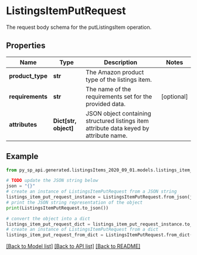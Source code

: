 # ListingsItemPutRequest

The request body schema for the putListingsItem operation.

## Properties

Name | Type | Description | Notes
------------ | ------------- | ------------- | -------------
**product_type** | **str** | The Amazon product type of the listings item. | 
**requirements** | **str** | The name of the requirements set for the provided data. | [optional] 
**attributes** | **Dict[str, object]** | JSON object containing structured listings item attribute data keyed by attribute name. | 

## Example

```python
from py_sp_api.generated.listingsItems_2020_09_01.models.listings_item_put_request import ListingsItemPutRequest

# TODO update the JSON string below
json = "{}"
# create an instance of ListingsItemPutRequest from a JSON string
listings_item_put_request_instance = ListingsItemPutRequest.from_json(json)
# print the JSON string representation of the object
print(ListingsItemPutRequest.to_json())

# convert the object into a dict
listings_item_put_request_dict = listings_item_put_request_instance.to_dict()
# create an instance of ListingsItemPutRequest from a dict
listings_item_put_request_from_dict = ListingsItemPutRequest.from_dict(listings_item_put_request_dict)
```
[[Back to Model list]](../README.md#documentation-for-models) [[Back to API list]](../README.md#documentation-for-api-endpoints) [[Back to README]](../README.md)


